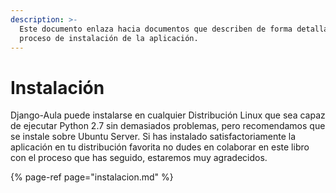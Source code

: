 ```yaml
---
description: >-
  Este documento enlaza hacia documentos que describen de forma detallada el
  proceso de instalación de la aplicación.
---
```


# Instalación

Django-Aula puede instalarse en cualquier Distribución Linux que sea capaz de ejecutar Python 2.7 sin demasiados problemas, pero recomendamos que se instale sobre Ubuntu Server. Si has instalado satisfactoriamente la aplicación en tu distribución favorita no dudes en colaborar en este libro con el proceso que has seguido, estaremos muy agradecidos.

{% page-ref page="instalacion.md" %}



